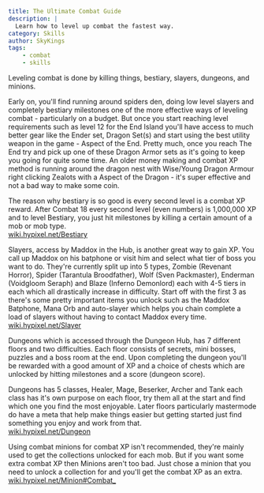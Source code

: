 ```yaml {metadata}
title: The Ultimate Combat Guide
description: |
  Learn how to level up combat the fastest way.
category: Skills
author: SkyKings
tags:
    - combat
    - skills
```

Leveling combat is done by killing things, bestiary, slayers, dungeons, and minions.

Early on, you'll find running around spiders den, doing low level slayers and completely bestiary milestones one of the more effective ways of leveling combat - particularly on a budget. But once you start reaching level requirements such as level 12 for the End Island you'll have access to much better gear like the Ender set, Dragon Set(s) and start using the best utility weapon in the game - Aspect of the End. Pretty much, once you reach The End try and pick up one of these Dragon Armor sets as it's going to keep you going for quite some time. An older money making and combat XP method is running around the dragon nest with Wise/Young Dragon Armour right clicking Zealots with a Aspect of the Dragon - it's super effective and not a bad way to make some coin.

The reason why bestiary is so good is every second level is a combat XP reward. After Combat 18 every second level (even numbers) is 1,000,000 XP and to level Bestiary, you just hit milestones by killing a certain amount of a mob or mob type.  
[wiki.hypixel.net/Bestiary](https://wiki.hypixel.net/Bestiary)

Slayers, access by Maddox in the Hub, is another great way to gain XP. You call up Maddox on his batphone or visit him and select what tier of boss you want to do. They're currently split up into 5 types, Zombie (Revenant Horror), Spider (Tarantula Broodfather), Wolf (Sven Packmaster), Enderman (Voidgloom Seraph) and Blaze (Inferno Demonlord) each with 4-5 tiers in each which all drastically increase in difficulty. Start off with the first 3 as there's some pretty important items you unlock such as the Maddox Batphone, Mana Orb and auto-slayer which helps you chain complete a load of slayers without having to contact Maddox every time.  
[wiki.hypixel.net/Slayer](https://wiki.hypixel.net/Slayer)

Dungeons which is accessed through the Dungeon Hub, has 7 different floors and two difficulties. Each floor consists of secrets, mini bosses, puzzles and a boss room at the end. Upon completing the dungeon you'll be rewarded with a good amount of XP and a choice of chests which are unlocked by hitting milestones and a score (dungeon score).

Dungeons has 5 classes, Healer, Mage, Beserker, Archer and Tank each class has it's own purpose on each floor, try them all at the start and find which one you find the most enjoyable. Later floors particularly mastermode do have a meta that help make things easier but getting started just find something you enjoy and work from that.  
[wiki.hypixel.net/Dungeon](https://wiki.hypixel.net/Dungeon)

Using combat minions for combat XP isn't recommended, they're mainly used to get the collections unlocked for each mob. But if you want some extra combat XP then Minions aren't too bad. Just chose a minion that you need to unlock a collection for and you'll get the combat XP as an extra.  
[wiki.hypixel.net/Minion#Combat\_](https://wiki.hypixel.net/Minion#Combat_)
